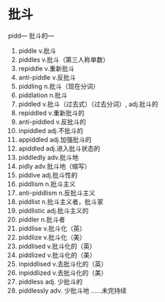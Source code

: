 # 批斗

pidd—  批斗的—

1.	piddle  v.批斗
2.	piddles  v.批斗（第三人称单数）
3.	repiddle  v.重新批斗
4.	anti-piddle  v.反批斗
5.	piddling  n.批斗（现在分词）
6.	piddlation  n.批斗
7.	piddled  v.批斗（过去式）（过去分词）, adj.批斗的
8.	repiddled  v.重新批斗的
9.	anti-piddled  v.反批斗的
10.	inpiddled  adj.不批斗的
11.	appiddled  adj.加强批斗的
12.	apiddled  adj.进入批斗状态的
13.	piddledly  adv.批斗地
14.	pidly  adv.批斗地（缩写）
15.	piddive  adj.批斗性的
16.	piddlism  n.批斗主义
17.	anti-piddlism  n.反批斗主义
18.	piddlist  n.批斗主义者，批斗家
19.	piddlistic  adj.批斗主义的
20.	piddler  n.批斗者
21.	piddlise  v.批斗化（英）
22.	piddlize  v.批斗化（美）
23.	piddlised  v.批斗化的（英）
24.	piddlized  v.批斗化的（美）
25.	inpiddlised  v.去批斗化的（英）
26.	inpiddlized  v.去批斗化的（美）
27.	piddless  adj. 少批斗的
28.	piddlessly  adv. 少批斗地
……未完持续
